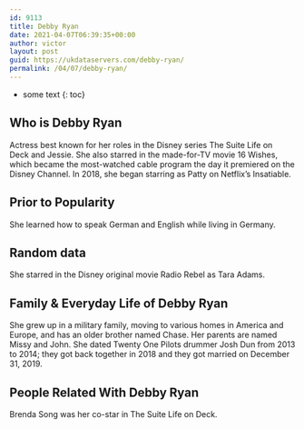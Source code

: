 ```yaml
---
id: 9113
title: Debby Ryan
date: 2021-04-07T06:39:35+00:00
author: victor
layout: post
guid: https://ukdataservers.com/debby-ryan/
permalink: /04/07/debby-ryan/
---
```


* some text
{: toc}


## Who is Debby Ryan



Actress best known for her roles in the Disney series The Suite Life on Deck and Jessie. She also starred in the made-for-TV movie 16 Wishes, which became the most-watched cable program the day it premiered on the Disney Channel. In 2018, she began starring as Patty on Netflix&#8217;s Insatiable.

                
                
                
## Prior to Popularity



She learned how to speak German and English while living in Germany. 

                
                
                
## Random data



She starred in the Disney original movie Radio Rebel as Tara Adams. 

                
                
                
## Family & Everyday Life of Debby Ryan



She grew up in a military family, moving to various homes in America and Europe, and has an older brother named Chase. Her parents are named Missy and John. She dated Twenty One Pilots drummer Josh Dun from 2013 to 2014; they got back together in 2018 and they got married on December 31, 2019. 

                
                
                
## People Related With Debby Ryan



Brenda Song was her co-star in The Suite Life on Deck. 

                
              
            
          
          
          